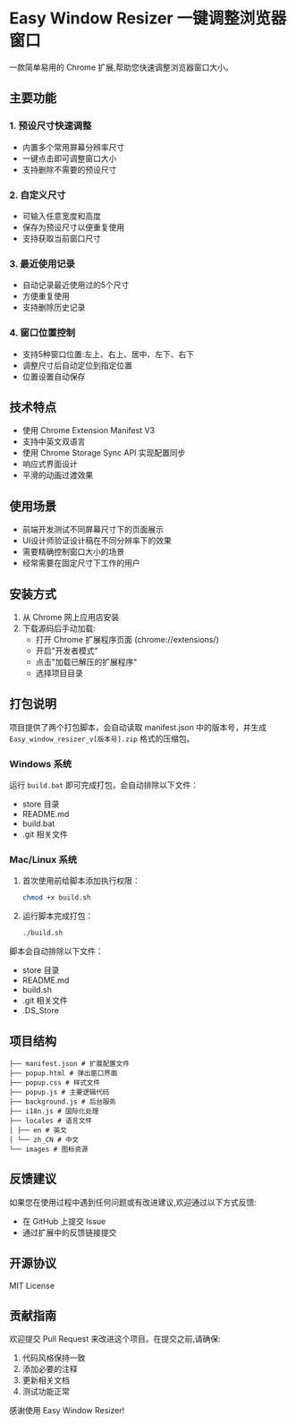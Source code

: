 # Easy Window Resizer 一键调整浏览器窗口

一款简单易用的 Chrome 扩展,帮助您快速调整浏览器窗口大小。

## 主要功能

### 1. 预设尺寸快速调整
- 内置多个常用屏幕分辨率尺寸
- 一键点击即可调整窗口大小
- 支持删除不需要的预设尺寸

### 2. 自定义尺寸
- 可输入任意宽度和高度
- 保存为预设尺寸以便重复使用
- 支持获取当前窗口尺寸

### 3. 最近使用记录
- 自动记录最近使用过的5个尺寸
- 方便重复使用
- 支持删除历史记录

### 4. 窗口位置控制
- 支持5种窗口位置:左上、右上、居中、左下、右下
- 调整尺寸后自动定位到指定位置
- 位置设置自动保存

## 技术特点

- 使用 Chrome Extension Manifest V3
- 支持中英文双语言
- 使用 Chrome Storage Sync API 实现配置同步
- 响应式界面设计
- 平滑的动画过渡效果

## 使用场景

- 前端开发测试不同屏幕尺寸下的页面展示
- UI设计师验证设计稿在不同分辨率下的效果
- 需要精确控制窗口大小的场景
- 经常需要在固定尺寸下工作的用户

## 安装方式

1. 从 Chrome 网上应用店安装
2. 下载源码后手动加载:
   - 打开 Chrome 扩展程序页面 (chrome://extensions/)
   - 开启"开发者模式"
   - 点击"加载已解压的扩展程序"
   - 选择项目目录

## 打包说明

项目提供了两个打包脚本，会自动读取 manifest.json 中的版本号，并生成 `Easy_window_resizer_v[版本号].zip` 格式的压缩包。

### Windows 系统
运行 `build.bat` 即可完成打包，会自动排除以下文件：
- store 目录
- README.md
- build.bat
- .git 相关文件

### Mac/Linux 系统
1. 首次使用前给脚本添加执行权限：
   ```bash
   chmod +x build.sh
   ```

2. 运行脚本完成打包：
   ```bash
   ./build.sh
   ```

脚本会自动排除以下文件：
- store 目录
- README.md
- build.sh
- .git 相关文件
- .DS_Store

## 项目结构 
```
├── manifest.json # 扩展配置文件
├── popup.html # 弹出窗口界面
├── popup.css # 样式文件
├── popup.js # 主要逻辑代码
├── background.js # 后台服务
├── i18n.js # 国际化处理
├── locales # 语言文件
│ ├── en # 英文
│ └── zh_CN # 中文
└── images # 图标资源
```


## 反馈建议

如果您在使用过程中遇到任何问题或有改进建议,欢迎通过以下方式反馈:

- 在 GitHub 上提交 Issue
- 通过扩展中的反馈链接提交

## 开源协议

MIT License

## 贡献指南

欢迎提交 Pull Request 来改进这个项目。在提交之前,请确保:

1. 代码风格保持一致
2. 添加必要的注释
3. 更新相关文档
4. 测试功能正常

感谢使用 Easy Window Resizer!